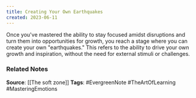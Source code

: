 ```yaml
---
title: Creating Your Own Earthquakes
created: 2023-06-11
---
```


Once you've mastered the ability to stay focused amidst disruptions and turn them into opportunities for growth, you reach a stage where you can create your own "earthquakes." This refers to the ability to drive your own growth and inspiration, without the need for external stimuli or challenges.

### Related Notes
**Source**: [[The soft zone]]
**Tags**: #EvergreenNote #TheArtOfLearning #MasteringEmotions 